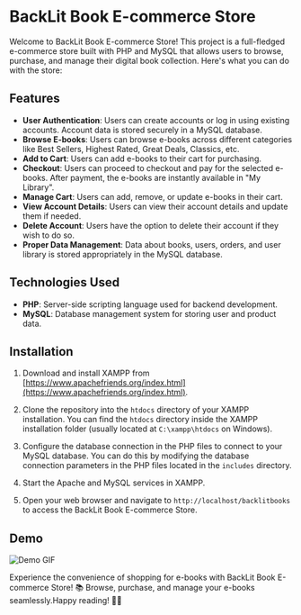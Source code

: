 # BackLit Book E-commerce Store

Welcome to BackLit Book E-commerce Store! This project is a full-fledged e-commerce store built with PHP and MySQL that allows users to browse, purchase, and manage their digital book collection. Here's what you can do with the store:

## Features

- **User Authentication**: Users can create accounts or log in using existing accounts. Account data is stored securely in a MySQL database.
- **Browse E-books**: Users can browse e-books across different categories like Best Sellers, Highest Rated, Great Deals, Classics, etc.
- **Add to Cart**: Users can add e-books to their cart for purchasing.
- **Checkout**: Users can proceed to checkout and pay for the selected e-books. After payment, the e-books are instantly available in "My Library".
- **Manage Cart**: Users can add, remove, or update e-books in their cart.
- **View Account Details**: Users can view their account details and update them if needed.
- **Delete Account**: Users have the option to delete their account if they wish to do so.
- **Proper Data Management**: Data about books, users, orders, and user library is stored appropriately in the MySQL database.

## Technologies Used

- **PHP**: Server-side scripting language used for backend development.
- **MySQL**: Database management system for storing user and product data.


## Installation

1. Download and install XAMPP from [https://www.apachefriends.org/index.html](https://www.apachefriends.org/index.html).

2. Clone the repository into the `htdocs` directory of your XAMPP installation. You can find the `htdocs` directory inside the XAMPP installation folder (usually located at `C:\xampp\htdocs` on Windows).

3. Configure the database connection in the PHP files to connect to your MySQL database. You can do this by modifying the database connection parameters in the PHP files located in the `includes` directory.

4. Start the Apache and MySQL services in XAMPP.

5. Open your web browser and navigate to `http://localhost/backlitbooks` to access the BackLit Book E-commerce Store.
  

   
## Demo
![Demo GIF](./demo/backlit-books.gif)

Experience the convenience of shopping for e-books with BackLit Book E-commerce Store! 📚 Browse, purchase, and manage your e-books seamlessly.Happy reading! 🛒📖